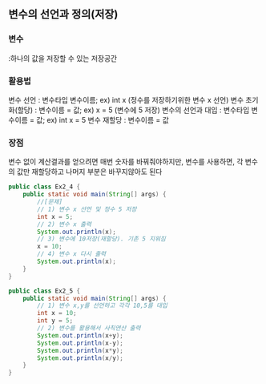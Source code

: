 ## 변수의 선언과 정의(저장)

### 변수
:하나의 값을 저장할 수 있는 저장공간

### 활용법
변수 선언 : 변수타입 변수이름; ex) int x (정수를 저장하기위한 변수 x 선언)
변수 초기화(할당) : 변수이름 = 값; ex) x = 5 (변수에 5 저장)
변수의 선언과 대입 : 변수타입 변수이름 = 값; ex) int x = 5
변수 재할당 : 변수이름 = 값

### 장점
변수 없이 계산결과를 얻으려면 매번 숫자를 바꿔줘야하지만,
변수를 사용하면, 각 변수의 값만 재할당하고 나머지 부분은 바꾸지않아도 된다

```Java
public class Ex2_4 {
    public static void main(String[] args) {
        //[문제]
        // 1) 변수 x 선언 및 정수 5 저장
        int x = 5;
        // 2) 변수 x 출력
        System.out.println(x);
        // 3) 변수에 10저장(재할당). 기존 5 지워짐
        x = 10;
        // 4) 변수 x 다시 출력
        System.out.println(x);
    }
}
```

```Java
public class Ex2_5 {
    public static void main(String[] args) {
        // 1) 변수 x,y를 선언하고 각각 10,5를 대입
        int x = 10;
        int y = 5;
        // 2) 변수를 활용해서 사칙연산 출력
        System.out.println(x+y);
        System.out.println(x-y);
        System.out.println(x*y);
        System.out.println(x/y);
    }
}
```
